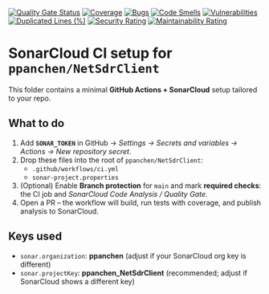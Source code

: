 ﻿[![Quality Gate Status](https://sonarcloud.io/api/project_badges/measure?project=ppanchen_NetSdrClient&metric=alert_status)](https://sonarcloud.io/summary/new_code?id=ppanchen_NetSdrClient)
[![Coverage](https://sonarcloud.io/api/project_badges/measure?project=ppanchen_NetSdrClient&metric=coverage)](https://sonarcloud.io/summary/new_code?id=ppanchen_NetSdrClient)
[![Bugs](https://sonarcloud.io/api/project_badges/measure?project=ppanchen_NetSdrClient&metric=bugs)](https://sonarcloud.io/summary/new_code?id=ppanchen_NetSdrClient)
[![Code Smells](https://sonarcloud.io/api/project_badges/measure?project=ppanchen_NetSdrClient&metric=code_smells)](https://sonarcloud.io/summary/new_code?id=ppanchen_NetSdrClient)
[![Vulnerabilities](https://sonarcloud.io/api/project_badges/measure?project=ppanchen_NetSdrClient&metric=vulnerabilities)](https://sonarcloud.io/summary/new_code?id=ppanchen_NetSdrClient)
[![Duplicated Lines (%)](https://sonarcloud.io/api/project_badges/measure?project=ppanchen_NetSdrClient&metric=duplicated_lines_density)](https://sonarcloud.io/summary/new_code?id=ppanchen_NetSdrClient)
[![Security Rating](https://sonarcloud.io/api/project_badges/measure?project=ppanchen_NetSdrClient&metric=security_rating)](https://sonarcloud.io/summary/new_code?id=ppanchen_NetSdrClient)
[![Maintainability Rating](https://sonarcloud.io/api/project_badges/measure?project=ppanchen_NetSdrClient&metric=sqale_rating)](https://sonarcloud.io/summary/new_code?id=ppanchen_NetSdrClient)



# SonarCloud CI setup for `ppanchen/NetSdrClient`

This folder contains a minimal **GitHub Actions + SonarCloud** setup tailored to your repo.

## What to do
1. Add **`SONAR_TOKEN`** in GitHub → *Settings → Secrets and variables → Actions → New repository secret*.
2. Drop these files into the root of `ppanchen/NetSdrClient`:
   - `.github/workflows/ci.yml`
   - `sonar-project.properties`
3. (Optional) Enable **Branch protection** for `main` and mark **required checks**: the CI job and *SonarCloud Code Analysis / Quality Gate*.
4. Open a PR – the workflow will build, run tests with coverage, and publish analysis to SonarCloud.

## Keys used
- `sonar.organization`: **ppanchen** (adjust if your SonarCloud org key is different)
- `sonar.projectKey`: **ppanchen_NetSdrClient** (recommended; adjust if SonarCloud shows a different key)
